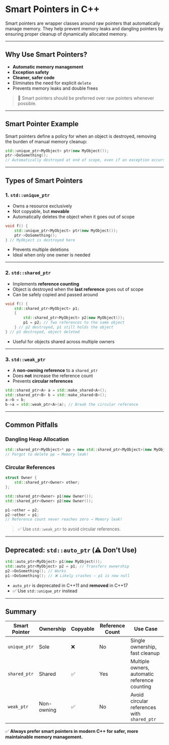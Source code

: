 # Smart Pointers in C++

Smart pointers are wrapper classes around raw pointers that automatically manage memory. They help prevent memory leaks and dangling pointers by ensuring proper cleanup of dynamically allocated memory.

---

## Why Use Smart Pointers?

- **Automatic memory management**
- **Exception safety**
- **Cleaner, safer code**
- Eliminates the need for explicit `delete`
- Prevents memory leaks and double frees

> 🔁 Smart pointers should be preferred over raw pointers whenever possible.

---

## Smart Pointer Example

Smart pointers define a policy for when an object is destroyed, removing the burden of manual memory cleanup:

```cpp
std::unique_ptr<MyObject> ptr(new MyObject());
ptr->DoSomething();
// Automatically destroyed at end of scope, even if an exception occurs
```

---

## Types of Smart Pointers

### 1. `std::unique_ptr`

- Owns a resource exclusively
- Not copyable, but **movable**
- Automatically deletes the object when it goes out of scope

```cpp
void f() {
    std::unique_ptr<MyObject> ptr(new MyObject());
    ptr->DoSomething();
} // MyObject is destroyed here
```

- Prevents multiple deletions
- Ideal when only one owner is needed

---

### 2. `std::shared_ptr`

- Implements **reference counting**
- Object is destroyed when the **last reference** goes out of scope
- Can be safely copied and passed around

```cpp
void f() {
    std::shared_ptr<MyObject> p1;
    {
        std::shared_ptr<MyObject> p2(new MyObject());
        p1 = p2; // Two references to the same object
    } // p2 destroyed, p1 still holds the object
} // p1 destroyed, object deleted
```

- Useful for objects shared across multiple owners

---

### 3. `std::weak_ptr`

- A **non-owning reference** to a `shared_ptr`
- Does **not** increase the reference count
- Prevents **circular references**

```cpp
std::shared_ptr<A> a = std::make_shared<A>();
std::shared_ptr<B> b = std::make_shared<B>();
a->b = b;
b->a = std::weak_ptr<A>(a); // Break the circular reference
```

---

## Common Pitfalls

### Dangling Heap Allocation

```cpp
std::shared_ptr<MyObject>* pp = new std::shared_ptr<MyObject>(new MyObject());
// Forgot to delete pp → Memory leak!
```

### Circular References

```cpp
struct Owner {
    std::shared_ptr<Owner> other;
};

std::shared_ptr<Owner> p1(new Owner());
std::shared_ptr<Owner> p2(new Owner());

p1->other = p2;
p2->other = p1;
// Reference count never reaches zero → Memory leak!
```

> ✅ Use `std::weak_ptr` to avoid circular references.

---

## Deprecated: `std::auto_ptr` (⚠️ Don't Use)

```cpp
std::auto_ptr<MyObject> p1(new MyObject());
std::auto_ptr<MyObject> p2 = p1; // Transfers ownership
p2->DoSomething(); // Works
p1->DoSomething(); // ❌ Likely crashes — p1 is now null
```

- `auto_ptr` is deprecated in C++11 and **removed** in C++17  
- ✅ Use `std::unique_ptr` instead

---

## Summary

| Smart Pointer     | Ownership     | Copyable | Reference Count | Use Case                                       |
|------------------|---------------|----------|------------------|------------------------------------------------|
| `unique_ptr`     | Sole          | ❌       | No               | Single ownership, fast cleanup                 |
| `shared_ptr`     | Shared        | ✅       | Yes              | Multiple owners, automatic reference counting  |
| `weak_ptr`       | Non-owning    | ✅       | No               | Avoid circular references with `shared_ptr`    |

✅ **Always prefer smart pointers in modern C++ for safer, more maintainable memory management.**
